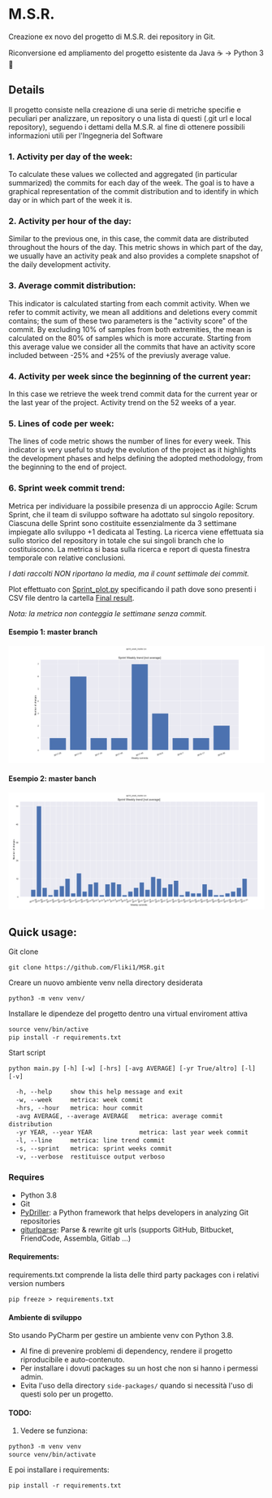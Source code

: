 # M.S.R.
Creazione ex novo del progetto di M.S.R. dei repository in Git. 

Riconversione ed ampliamento del progetto esistente da Java ☕ -> Python 3 🐍

## Details
Il progetto consiste nella creazione di una serie di metriche 
specifie e peculiari per analizzare, un repository o una lista
di questi (.git url e local repository), seguendo i dettami 
della M.S.R. al fine di ottenere possibili informazioni utili 
per l'Ingegneria del Software


### 1. Activity per day of the week:
To calculate these values we collected and aggregated (in particular summarized) the commits for each day of the week. The goal is to have a graphical representation of the commit
distribution and to identify in which day or in which part of the week it is.

### 2. Activity per hour of the day:
Similar to the previous one, in this case, the commit data are distributed throughout the hours of the day. 
This metric shows in which part of the day, we usually have an activity peak and also provides a complete snapshot of the daily development activity.

### 3. Average commit distribution:
This indicator is calculated starting from each commit activity.
When we refer to commit activity, we mean all additions
and deletions every commit contains; the sum of these two
parameters is the "activity score" of the commit.
By excluding 10% of samples from both extremities, the mean is calculated on the 80%
of samples which is more accurate. Starting from this average value we consider all
the commits that have an activity score included between -25% and +25% of the previusly average value.

### 4. Activity per week since the beginning of the current year:
In this case we retrieve the week trend commit data for the current year or the last year of the project.
Activity trend on the 52 weeks of a year.

### 5. Lines of code per week:
The lines of code metric shows the number of lines for every week. 
This indicator is very useful to study the evolution of the project as it highlights the
development phases and helps defining the adopted methodology, from the beginning to the end of project.

### 6. Sprint week commit trend:
Metrica per individuare la possibile presenza di un 
approccio Agile: Scrum Sprint, che il team di sviluppo 
software ha adottato sul singolo repository.
Ciascuna delle Sprint sono costituite essenzialmente da 3 
settimane impiegate allo sviluppo +1 dedicata al Testing.
La ricerca viene effettuata sia sullo storico del repository in totale
che sui singoli branch che lo costituiscono.
La metrica si basa sulla ricerca e report di questa finestra temporale
con relative conclusioni.

_I dati raccolti NON riportano la media, ma il count settimale dei commit._

Plot effettuato con [Sprint_plot.py](Sprint_plot.py) specificando il path dove sono presenti i CSV file dentro la cartella [Final result](./final-results).

_Nota: la metrica non conteggia le settimane senza commit._
#### Esempio 1: master branch

![Screenshot](fig/sprint_branch_es_1.png)

#### Esempio 2: master banch
![Screenshot](fig/sprint_branch_es_2.png)

## Quick usage:
Git clone
````commandline
git clone https://github.com/Fliki1/MSR.git
````
Creare un nuovo ambiente venv nella directory desiderata
````commandline
python3 -m venv venv/
````
Installare le dipendeze del progetto dentro una virtual enviroment attiva
````commandline
source venv/bin/active
pip install -r requirements.txt
````
Start script
````commandline
python main.py [-h] [-w] [-hrs] [-avg AVERAGE] [-yr True/altro] [-l] [-v]
````
````commandline
  -h, --help     show this help message and exit
  -w, --week     metrica: week commit
  -hrs, --hour   metrica: hour commit
  -avg AVERAGE, --average AVERAGE   metrica: average commit distribution
  -yr YEAR, --year YEAR             metrica: last year week commit
  -l, --line     metrica: line trend commit
  -s, --sprint   metrica: sprint weeks commit
  -v, --verbose  restituisce output verboso
````
### Requires
[comment]: <> (Pronto prova)
* Python 3.8
* Git
* [PyDriller](https://github.com/ishepard/pydriller): a  Python framework that helps developers in analyzing Git repositories
* [giturlparse](https://pypi.org/project/giturlparse/): Parse & rewrite git urls (supports GitHub, Bitbucket, FriendCode, Assembla, Gitlab …)
#### Requirements:
requirements.txt comprende la lista delle third party packages con i relativi version numbers
````commandline
pip freeze > requirements.txt
````
#### Ambiente di sviluppo
Sto usando PyCharm per gestire un ambiente venv con Python 3.8.
* Al fine di prevenire problemi di dependency, rendere il progetto riproducibile e auto-contenuto.
* Per installare i dovuti packages su un host che non si hanno i permessi admin.
* Evita l'uso della directory `side-packages/` quando si necessità l'uso di questi solo per un progetto.


#### TODO:

1. Vedere se funziona:
````commandline
python3 -m venv venv
source venv/bin/activate
````
E poi installare i requirements:
````commandline
pip install -r requirements.txt
````
